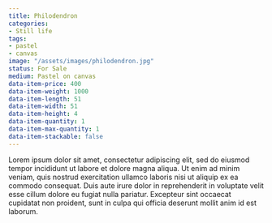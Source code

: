 ```yaml
---
title: Philodendron
categories:
- Still life
tags:
- pastel
- canvas
image: "/assets/images/philodendron.jpg"
status: For Sale
medium: Pastel on canvas
data-item-price: 400
data-item-weight: 1000
data-item-length: 51
data-item-width: 51
data-item-height: 4
data-item-quantity: 1
data-item-max-quantity: 1
data-item-stackable: false
---
```


Lorem ipsum dolor sit amet, consectetur adipiscing elit, sed do eiusmod tempor incididunt ut labore et dolore magna aliqua. Ut enim ad minim veniam, quis nostrud exercitation ullamco laboris nisi ut aliquip ex ea commodo consequat. Duis aute irure dolor in reprehenderit in voluptate velit esse cillum dolore eu fugiat nulla pariatur. Excepteur sint occaecat cupidatat non proident, sunt in culpa qui officia deserunt mollit anim id est laborum.